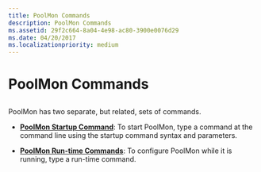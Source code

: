 ```yaml
---
title: PoolMon Commands
description: PoolMon Commands
ms.assetid: 29f2c664-8a04-4e98-ac80-3900e0076d29
ms.date: 04/20/2017
ms.localizationpriority: medium
---
```


# PoolMon Commands


## <span id="ddk_poolmon_commands_tools"></span><span id="DDK_POOLMON_COMMANDS_TOOLS"></span>


PoolMon has two separate, but related, sets of commands.

-   [**PoolMon Startup Command**](poolmon-startup-command.md): To start PoolMon, type a command at the command line using the startup command syntax and parameters.

-   [**PoolMon Run-time Commands**](poolmon-run-time-commands.md): To configure PoolMon while it is running, type a run-time command.

 

 





